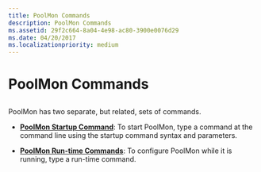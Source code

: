 ```yaml
---
title: PoolMon Commands
description: PoolMon Commands
ms.assetid: 29f2c664-8a04-4e98-ac80-3900e0076d29
ms.date: 04/20/2017
ms.localizationpriority: medium
---
```


# PoolMon Commands


## <span id="ddk_poolmon_commands_tools"></span><span id="DDK_POOLMON_COMMANDS_TOOLS"></span>


PoolMon has two separate, but related, sets of commands.

-   [**PoolMon Startup Command**](poolmon-startup-command.md): To start PoolMon, type a command at the command line using the startup command syntax and parameters.

-   [**PoolMon Run-time Commands**](poolmon-run-time-commands.md): To configure PoolMon while it is running, type a run-time command.

 

 





